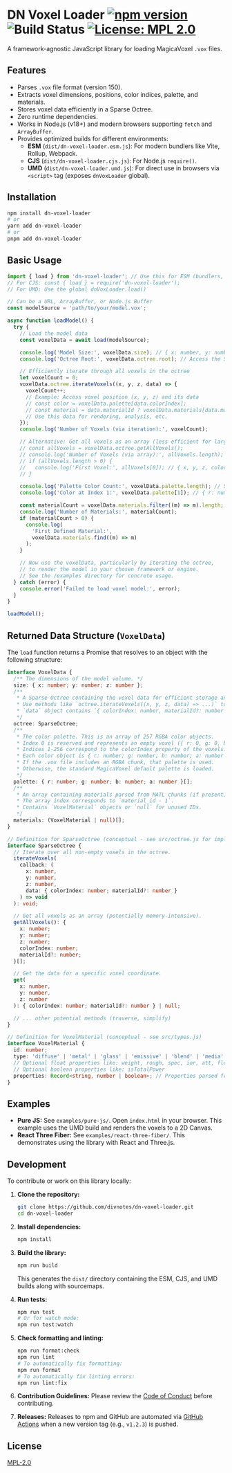 # DN Voxel Loader [![npm version](https://badge.fury.io/js/dn-voxel-loader.svg)](https://badge.fury.io/js/dn-voxel-loader) ![Build Status](https://img.shields.io/badge/build-passing-brightgreen) [![License: MPL 2.0](https://img.shields.io/badge/License-MPL_2.0-brightgreen.svg)](https://opensource.org/licenses/MPL-2.0)

A framework-agnostic JavaScript library for loading MagicaVoxel `.vox` files.

## Features

- Parses `.vox` file format (version 150).
- Extracts voxel dimensions, positions, color indices, palette, and materials.
- Stores voxel data efficiently in a Sparse Octree.
- Zero runtime dependencies.
- Works in Node.js (v18+) and modern browsers supporting `fetch` and `ArrayBuffer`.
- Provides optimized builds for different environments:
  - **ESM** (`dist/dn-voxel-loader.esm.js`): For modern bundlers like Vite, Rollup, Webpack.
  - **CJS** (`dist/dn-voxel-loader.cjs.js`): For Node.js `require()`.
  - **UMD** (`dist/dn-voxel-loader.umd.js`): For direct use in browsers via `<script>` tag (exposes `dnVoxLoader` global).

## Installation

```bash
npm install dn-voxel-loader
# or
yarn add dn-voxel-loader
# or
pnpm add dn-voxel-loader
```

## Basic Usage

```javascript
import { load } from 'dn-voxel-loader'; // Use this for ESM (bundlers, Node.js with "type": "module")
// For CJS: const { load } = require('dn-voxel-loader');
// For UMD: Use the global dnVoxLoader.load()

// Can be a URL, ArrayBuffer, or Node.js Buffer
const modelSource = 'path/to/your/model.vox';

async function loadModel() {
  try {
    // Load the model data
    const voxelData = await load(modelSource);

    console.log('Model Size:', voxelData.size); // { x: number, y: number, z: number }
    console.log('Octree Root:', voxelData.octree.root); // Access the SparseOctree root node

    // Efficiently iterate through all voxels in the octree
    let voxelCount = 0;
    voxelData.octree.iterateVoxels((x, y, z, data) => {
      voxelCount++;
      // Example: Access voxel position (x, y, z) and its data
      // const color = voxelData.palette[data.colorIndex];
      // const material = data.materialId ? voxelData.materials[data.materialId - 1] : null;
      // Use this data for rendering, analysis, etc.
    });
    console.log('Number of Voxels (via iteration):', voxelCount);

    // Alternative: Get all voxels as an array (less efficient for large models)
    // const allVoxels = voxelData.octree.getAllVoxels();
    // console.log('Number of Voxels (via array):', allVoxels.length);
    // if (allVoxels.length > 0) {
    //   console.log('First Voxel:', allVoxels[0]); // { x, y, z, colorIndex, materialId? }
    // }

    console.log('Palette Color Count:', voxelData.palette.length); // Should be 257 (index 0 is empty)
    console.log('Color at Index 1:', voxelData.palette[1]); // { r: number, g: number, b: number, a: number }

    const materialCount = voxelData.materials.filter((m) => m).length;
    console.log('Number of Materials:', materialCount);
    if (materialCount > 0) {
      console.log(
        'First Defined Material:',
        voxelData.materials.find((m) => m)
      );
    }

    // Now use the voxelData, particularly by iterating the octree,
    // to render the model in your chosen framework or engine.
    // See the /examples directory for concrete usage.
  } catch (error) {
    console.error('Failed to load voxel model:', error);
  }
}

loadModel();
```

## Returned Data Structure (`VoxelData`)

The `load` function returns a Promise that resolves to an object with the following structure:

```typescript
interface VoxelData {
  /** The dimensions of the model volume. */
  size: { x: number; y: number; z: number };
  /**
   * A Sparse Octree containing the voxel data for efficient storage and querying.
   * Use methods like `octree.iterateVoxels((x, y, z, data) => ...)` to access voxels.
   * `data` object contains `{ colorIndex: number, materialId?: number }`.
   */
  octree: SparseOctree;
  /**
   * The color palette. This is an array of 257 RGBA color objects.
   * Index 0 is reserved and represents an empty voxel ({ r: 0, g: 0, b: 0, a: 0 }).
   * Indices 1-256 correspond to the colorIndex property of the voxels.
   * Each color object is { r: number; g: number; b: number; a: number } (0-255).
   * If the .vox file includes an RGBA chunk, that palette is used.
   * Otherwise, the standard MagicaVoxel default palette is loaded.
   */
  palette: { r: number; g: number; b: number; a: number }[];
  /**
   * An array containing materials parsed from MATL chunks (if present).
   * The array index corresponds to `material_id - 1`.
   * Contains `VoxelMaterial` objects or `null` for unused IDs.
   */
  materials: (VoxelMaterial | null)[];
}

// Definition for SparseOctree (conceptual - see src/octree.js for implementation)
interface SparseOctree {
  // Iterate over all non-empty voxels in the octree.
  iterateVoxels(
    callback: (
      x: number,
      y: number,
      z: number,
      data: { colorIndex: number; materialId?: number }
    ) => void
  ): void;

  // Get all voxels as an array (potentially memory-intensive).
  getAllVoxels(): {
    x: number;
    y: number;
    z: number;
    colorIndex: number;
    materialId?: number;
  }[];

  // Get the data for a specific voxel coordinate.
  get(
    x: number,
    y: number,
    z: number
  ): { colorIndex: number; materialId?: number } | null;

  // ... other potential methods (traverse, simplify)
}

// Definition for VoxelMaterial (conceptual - see src/types.js)
interface VoxelMaterial {
  id: number;
  type: 'diffuse' | 'metal' | 'glass' | 'emissive' | 'blend' | 'media';
  // Optional float properties like: weight, rough, spec, ior, att, flux, emit, ldr, metal, power, glow
  // Optional boolean properties like: isTotalPower
  properties: Record<string, number | boolean>; // Properties parsed from MATL chunk dict
}
```

## Examples

- **Pure JS:** See `examples/pure-js/`. Open `index.html` in your browser. This example uses the UMD build and renders the voxels to a 2D Canvas.
- **React Three Fiber:** See `examples/react-three-fiber/`. This demonstrates using the library with React and Three.js.

## Development

To contribute or work on this library locally:

1.  **Clone the repository:**

    ```bash
    git clone https://github.com/divnotes/dn-voxel-loader.git
    cd dn-voxel-loader
    ```

2.  **Install dependencies:**

    ```bash
    npm install
    ```

3.  **Build the library:**

    ```bash
    npm run build
    ```

    This generates the `dist/` directory containing the ESM, CJS, and UMD builds along with sourcemaps.

4.  **Run tests:**

    ```bash
    npm run test
    # Or for watch mode:
    npm run test:watch
    ```

5.  **Check formatting and linting:**

    ```bash
    npm run format:check
    npm run lint
    # To automatically fix formatting:
    npm run format
    # To automatically fix linting errors:
    npm run lint:fix
    ```

6.  **Contribution Guidelines:** Please review the [Code of Conduct](CODE_OF_CONDUCT.md) before contributing.

7.  **Releases:** Releases to npm and GitHub are automated via [GitHub Actions](.github/workflows/release.yml) when a new version tag (e.g., `v1.2.3`) is pushed.

## License

[MPL-2.0](LICENSE)
